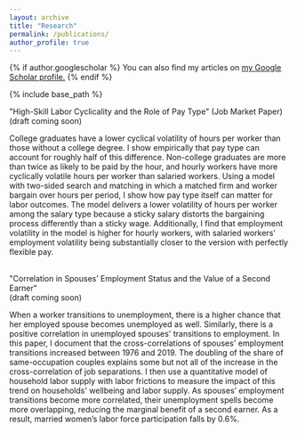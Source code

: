 ```yaml
---
layout: archive
title: "Research"
permalink: /publications/
author_profile: true
---
```


{% if author.googlescholar %}
  You can also find my articles on <u><a href="{{author.googlescholar}}">my Google Scholar profile</a>.</u>
{% endif %}

{% include base_path %}

"High-Skill Labor Cyclicality and the Role of Pay Type" (Job Market Paper)  
(draft coming soon)    

College graduates have a lower cyclical volatility of hours per worker than those without a college degree. I show empirically that pay type can account for roughly half of this difference. Non-college graduates are more than twice as likely to be paid by the hour, and hourly workers have more cyclically volatile hours per worker than salaried workers. Using a model with two-sided search and matching in which a matched firm and worker bargain over hours per period, I show how pay type itself can matter for labor outcomes. The model delivers a lower volatility of hours per worker among the salary type because a sticky salary distorts the bargaining process differently than a sticky wage. Additionally, I find that employment volatility in the model is higher for hourly workers, with salaried workers’ employment volatility being substantially closer to the version with perfectly flexible pay.  
&nbsp;  
  
"Correlation in Spouses’ Employment Status and the Value of a Second Earner"  
(draft coming soon)  

When a worker transitions to unemployment, there is a higher chance that her employed spouse becomes unemployed as well. Similarly, there is a positive correlation in unemployed spouses' transitions to employment. In this paper, I document that the cross-correlations of spouses' employment transitions increased between 1976 and 2019. The doubling of the share of same-occupation couples explains some but not all of the increase in the cross-correlation of job separations. I then use a quantitative model of household labor supply with labor frictions to measure the impact of this trend on households' wellbeing and labor supply. As spouses’ employment transitions become more correlated, their unemployment spells become more overlapping, reducing the marginal benefit of a second earner. As a result, married women’s labor force participation falls by 0.6%.
